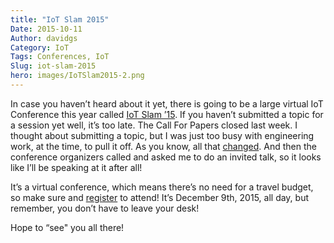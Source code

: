 ```yaml
---
title: "IoT Slam 2015"
Date: 2015-10-11
Author: davidgs
Category: IoT
Tags: Conferences, IoT
Slug: iot-slam-2015
hero: images/IoTSlam2015-2.png
---
```


In case you haven’t heard about it yet, there is going to be a large virtual IoT Conference this year called [IoT Slam ’15](http://iotslam.com). If you haven’t submitted a topic for a session yet well, it’s too late. The Call For Papers closed last week. I thought about submitting a topic, but I was just too busy with engineering work, at the time, to pull it off. As you know, all that [changed](/posts/category/work/a-shock-to-the-system/). And then the conference organizers called and asked me to do an invited talk, so it looks like I’ll be speaking at it after all!

It’s a virtual conference, which means there’s no need for a travel budget, so make sure and [register](http://iotslam.com/register-now) to attend! It’s December 9th, 2015, all day, but remember, you don’t have to leave your desk! 

Hope to “see" you all there!
